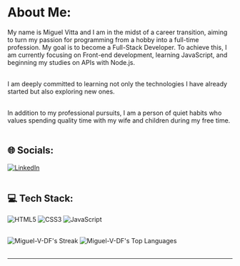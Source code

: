 
# About Me:
My name is Miguel Vitta and I am in the midst of a career transition, aiming to turn my passion for programming from a hobby into a full-time profession. My goal is to become a Full-Stack Developer. To achieve this, I am currently focusing on Front-end development, learning JavaScript, and beginning my studies on APIs with Node.js. <br> <br>

I am deeply committed to learning not only the technologies I have already started but also exploring new ones. <br> <br>

In addition to my professional pursuits, I am a person of quiet habits who values spending quality time with my wife and children during my free time. <br> <br>


## 🌐 Socials:
[![LinkedIn](https://img.shields.io/badge/LinkedIn-%230077B5.svg?logo=linkedin&logoColor=white)](https://linkedin.com/in/miguel-vitta) <br> <br>

## 💻 Tech Stack:
![HTML5](https://img.shields.io/badge/html5-%23E34F26.svg?style=flat&logo=html5&logoColor=white) ![CSS3](https://img.shields.io/badge/css3-%231572B6.svg?style=flat&logo=css3&logoColor=white) ![JavaScript](https://img.shields.io/badge/javascript-%23323330.svg?style=flat&logo=javascript&logoColor=%23F7DF1E) <br> <br>

![Miguel-V-DF's Streak](https://github-readme-streak-stats.herokuapp.com/?user=Miguel-V-DF&theme=dark&hide_border=false)  ![Miguel-V-DF's Top Languages](https://github-readme-stats.vercel.app/api/top-langs/?username=Miguel-V-DF&theme=dark&show_icons=true&hide_border=true&layout=compact) <br> <br>


---


